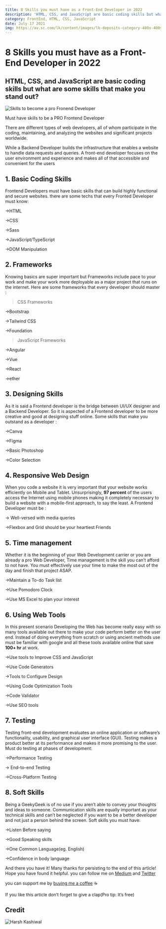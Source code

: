 ```yaml
---
title: 8 Skills you must have as a Front-End Developer in 2022
description: 'HTML, CSS, and JavaScript are basic coding skills but what are some skills that make you stand out?'
category: FrontEnd, HTML, CSS, JavaScript
date: July 17 2021
img: https://av.sc.com/lk/content/images/lk-deposits-category-400x-400y-200x200.jpg
---
```


# 8 Skills you must have as a Front-End Developer in 2022

## HTML, CSS, and JavaScript are basic coding skills but what are some skills that make you stand out?

![Skills to become a pro Fronend Developer](https://miro.medium.com/max/875/1*R0QtqGJBr0_vJeO3F4Bx-w.png)

Must have skills to be a PRO Frontend Developer

There are different types of web developers, all of whom participate in the coding, maintaining, and analyzing the websites and significant projects worldwide.

While a Backend Developer builds the infrastructure that enables a website to handle data requests and queries. A front-end developer focuses on the user environment and experience and makes all of that accessible and convenient for the users

## 1\. Basic Coding Skills

Frontend Developers must have basic skills that can build highly functional and secure websites. there are some techs that every Fronted Developer must know:

→HTML

→CSS

→Sass

→JavaScript/TypeScript

→DOM Manipulation

## 2\. Frameworks

Knowing basics are super important but Frameworks include pace to your work and make your work more deployable as a major project that runs on the internet. Here are some frameworks that every developer should master :

> CSS Frameworks

→Bootstrap

→Tailwind CSS

→Foundation

> JavaScript Frameworks

→Angular

→Vue

→React

→ether

## 3\. Designing Skills

As it is said a Frontend developer is the bridge between UI/UX designer and a Backend Developer. So it is aspected of a Frontend developer to be more creative and good at designing stuff online. Some skills that make you outstand as a developer :

→Canva

→Figma

→Basic Photoshop

→Color Selection

## 4\. Responsive Web Design

When you code a website it is very important that your website works efficiently on Mobile and Tablet. Unsurprisingly, **97 percent** of the users access the Internet using mobile phones making it completely necessary to build a website with a mobile-first approach, to say the least. A Frontend Developer must be :

→ Well-versed with media queries

→Flexbox and Grid should be your heartiest Friends

## 5\. Time management

Whether it is the beginning of your Web Development carrier or you are already a pro Web Developer, Time management is the skill you can’t afford to not have. You must effectively use your time to make the most out of the day and finish that project ASAP.

→Maintain a To-do Task list

→Use Pomodoro Clock

→Use MS Excel to plan your interest

## 6\. Using Web Tools

In this present scenario Developing the Web has become really easy with so many tools available out there to make your code perform better on the user end. Instead of doing everything from scratch or using ancient methods use must be familiar with google and all these tools available online that save **100+ hr** at work.

→Use tools to Improve CSS and JavaScript

→Use Code Generators

→Tools to Configure Design

→Using Code Optimization Tools

→Code Validator

→Use SEO tools

## 7\. Testing

Testing front-end development evaluates an online application or software’s functionality, usability, and graphical user interface (GUI). Testing makes a product better at its performance and makes it more promising to the user. Must do testing at phases of development:

→Performance Testing

→ End-to-end Testing

→Cross-Platform Testing

## 8\. Soft Skills

Being a GeekyGeek is of no use if you aren’t able to convey your thoughts and ideas to someone. Communication skills are equally important as your technical skills and can’t be neglected if you want to be a better developer and not just a person behind the screen. Soft skills you must have:

→Listen Before saying

→Good Speaking skills

→One Common Language(eg. English)

→Confidence in body language

And there you have it! Many thanks for persisting to the end of this article! Hope you have found it helpful. you can follow me on [Medium](/@harsh-kashiwal) and [Twitter](https://twitter.com/harsh_kashiwal)

you can support me by [buying me a coffee](https://www.buymeacoffee.com/kashiwalharsh) ☕

If you like this article don’t forget to give a clap(Pro tip: It’s free)

## Credit

![Harsh Kashiwal](https://miro.medium.com/fit/c/60/60/0*uB5g9-EJUaNKq-zF)
